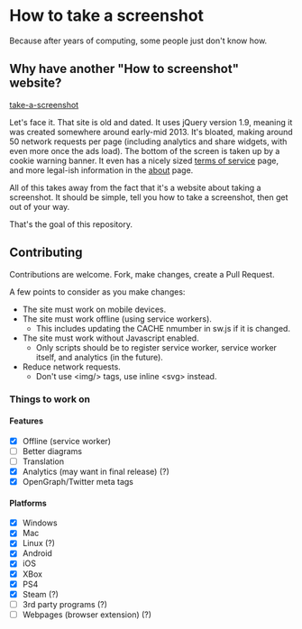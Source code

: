 # How to take a screenshot

Because after years of computing, some people just don't know how.

## Why have another "How to screenshot" website?

[take-a-screenshot](https://www.take-a-screenshot.org/)

Let's face it. That site is old and dated. It uses jQuery version 1.9, meaning it was created somewhere around early-mid 2013. It's bloated, making around 50 network requests per page (including analytics and share widgets, with even more once the ads load). The bottom of the screen is taken up by a cookie warning banner. It even has a nicely sized [terms of service](https://www.take-a-screenshot.org/en/terms.html) page, and more legal-ish information in the [about](https://www.take-a-screenshot.org/de/about.html) page.

All of this takes away from the fact that it's a website about taking a screenshot. It should be simple, tell you how to take a screenshot, then get out of your way.

That's the goal of this repository.

## Contributing

Contributions are welcome. Fork, make changes, create a Pull Request.

A few points to consider as you make changes:

* The site must work on mobile devices.
* The site must work offline (using service workers).
  * This includes updating the CACHE nmumber in sw.js if it is changed.
* The site must work without Javascript enabled.
  * Only scripts should be to register service worker, service worker itself, and analytics (in the future).
* Reduce network requests.
  * Don't use &lt;img/&gt; tags, use inline &lt;svg&gt; instead.

### Things to work on

#### Features

* [x] Offline (service worker)
* [ ] Better diagrams
* [ ] Translation
* [x] Analytics (may want in final release) (?)
* [x] OpenGraph/Twitter meta tags

#### Platforms

* [x] Windows
* [x] Mac
* [x] Linux (?)
* [x] Android
* [x] iOS
* [x] XBox
* [x] PS4
* [x] Steam (?)
* [ ] 3rd party programs (?)
* [ ] Webpages (browser extension) (?)
